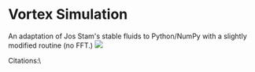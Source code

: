 # Vortex Simulation
An adaptation of Jos Stam's stable fluids to Python/NumPy with a slightly modified routine (no FFT.)
![](test.gif)

Citations:\
